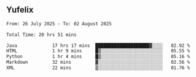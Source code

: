 ## Yufelix

<!--START_SECTION:waka-->

```txt
From: 26 July 2025 - To: 02 August 2025

Total Time: 20 hrs 51 mins

Java             17 hrs 17 mins  ████████████████████▓░░░░   82.92 %
HTML             1 hr 9 mins     █▒░░░░░░░░░░░░░░░░░░░░░░░   05.55 %
Python           1 hr 4 mins     █▒░░░░░░░░░░░░░░░░░░░░░░░   05.16 %
Markdown         32 mins         ▓░░░░░░░░░░░░░░░░░░░░░░░░   02.56 %
XML              22 mins         ▒░░░░░░░░░░░░░░░░░░░░░░░░   01.76 %
```

<!--END_SECTION:waka-->


